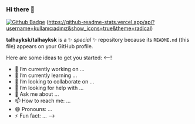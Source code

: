 ### Hi there 👋
[![Github Badge](https://www.linkedin.com/in/talha-yüksek-67b761171/)](link) 
(https://github-readme-stats.vercel.app/api?username=kullanıcıadınız&show_icons=true&theme=radical)

**talhayksk/talhayksk** is a ✨ _special_ ✨ repository because its `README.md` (this file) appears on your GitHub profile.

Here are some ideas to get you started:
<--!
- 🔭 I’m currently working on ...
- 🌱 I’m currently learning ...
- 👯 I’m looking to collaborate on ...
- 🤔 I’m looking for help with ...
- 💬 Ask me about ...
- 📫 How to reach me: ...
- 😄 Pronouns: ...
- ⚡ Fun fact: ...
-->
